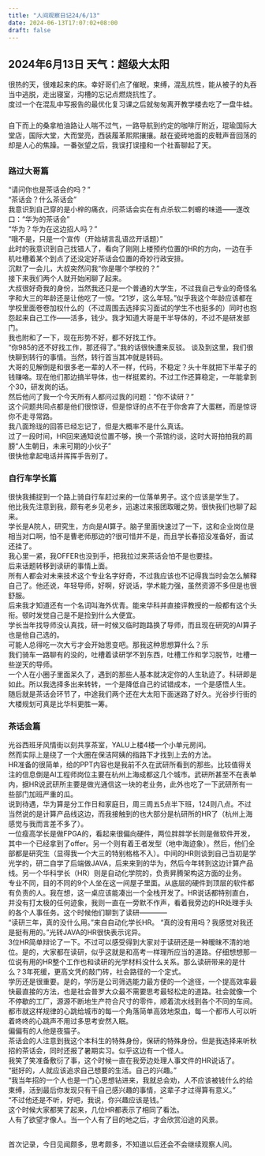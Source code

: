 ```yaml
---
title: "人间观察日记24/6/13"
date: 2024-06-13T17:07:02+08:00
draft: false
---
```

## 2024年6月13日 天气：超级大太阳
很热的天，很难起来的床。幸好哥们点了催眠，束缚，混乱抗性，能从被子的丸吞当中逃脱，走出寝室，沟槽的忘记点燃烧抗性了。    
度过一个在混乱中写报告的最优化复习课之后就匆匆离开教学楼去吃了一盘牛蛙。
###
自下而上的桑拿柏油路让人喘不过气，一路导航到约定的咖啡厅附近，琨瑜国际大堂店，国际大堂，大而堂亮，西装履革熙熙攘攘。敲在瓷砖地面的皮鞋声音回荡的却是人心的焦躁。一番张望之后，我误打误撞和一个社畜聊起了天。    
##
### 路过大哥篇
“请问你也是茶话会的吗？”    
“茶话会？什么茶话会”    
我意识到自己穿的是小梓的痛衣，问茶话会实在有点杀软二刺螈的味道——遂改口：“华为的茶话会”    
“华为？华为在这边招人吗？”     
“哦不是，只是一个宣传（开始胡言乱语岔开话题）”    
此时的我意识到自己找错人了，看向了刚刚上楼预约位置的HR的方向，一边在手机吐槽着某个到点了还没定好茶话会位置的奇妙行政安排。    
沉默了一会儿，大叔突然问我“你是哪个学校的？”     
接下来我们两个人就开始闲聊了起来。    
大叔很好奇我的身份，当然我还只是一个普通的大学生，不过我自己专业的奇怪名字和大三的年龄还是让他吃了一惊。“21岁，这么年轻。”似乎我这个年龄应该都在学校里面卷卷加权什么的（不过周围去选择实习面试的学生不也挺多的）同时也抱怨起来自己工作——活多，钱少。我才知道大哥是干半导体的，不过不是研发部门。    
我也附和了一下，现在形势不好，都不好找工作。    
“你985的还不好找工作，那还得了。”我的话很快遭来反驳。
谈及到这里，我们很快聊到转行的事情。当然，转行首当其冲就是转码。    
大哥的见解倒是和很多老一辈的人不一样，代码，不稳定？头十年就把下半辈子的钱赚咯。现在他们那边搞半导体，也一样挺累的。不过工作还算稳定，一年能拿到个30，研发岗的话。    
然后他问了我一个今天所有人都问过我的问题：“你不读研？”    
这个问题共同点都是他们很惊讶，但是惊讶的点不在于你舍弃了大蛋糕，而是惊讶你不走寻常路。    
我八面玲珑的回答已经忘记了，但是大概率不是什么真话。    
过了一段时间，HR回来通知说位置不够，换一个茶馆约谈，这时大哥拍拍我的肩膀“人生朝日，未来可期的小伙子”    
很快他拿起电话并挥挥手告别了。

### 自行车学长篇
很快我捕捉到一个路上骑自行车赶过来的一位落单男子。这个应该是学生了。    
他比我先注意到我，颇有老乡见老乡，迅速过来报团取暖之势。很快我们也聊了起来。    
学长是A院人，研究生，方向是AI算子。脑子里面快速过了一下，这和企业岗位是相当对口啊，怕不是曹老师那边的?很可惜并不是，而且学长春招没准备好，面试还挂了。    
我心里一紧，我OFFER也没到手，把我拉过来茶话会怕不是也要挂。    
后来话题转移到读研的事情上面。    
所有人都会对未来技术这个专业名字好奇，不过我应该也不记得我当时会怎么解释自己了。他还说，年轻导师，好啊，好说话，学术能力强，虽然资源不多但是也很舒服。    
后来我才知道还有一个名词叫海外优青。能来华科并直接评教授的一般都有这个头衔。顿时发觉自己是不是捡到什么大便宜。    
学长当年找导师没认真找，研一时候又临时跑路换了导师，而且现在研究的AI算子也是他自己选的。    
可能人总得吃一次大亏才会开始思变吧。那我这种思想算什么？乐    
我们骑车一路聊有的没的，吐槽着读研学不到东西，吐槽工作和学习脱节，吐槽一些逆天的导师。    
一个人在小圈子里面呆久了，遇到的那些人基本就决定你的人生轨迹了。科研即是如此。所以我选择多出来转转，一个是降低自己的试错成本，一个是感悟人生。    
随后就是茶话会环节了，中途我们两个还在大太阳下面迷路了好久。光谷步行街的大楼规划可真是比华科更胜一筹。     

### 茶话会篇
光谷西班牙风情街以刻共享茶室，YALU上楼4楼一个小单元房间。    
然而实际上是绕了一个大圈在保洁阿姨的指路下才找到上去的方法。    
HR准备的很简单，给的PPT内容也是我前不久在武研所看到的那些。比较值得关注的信息倒是AI工程师岗位主要在杭州上海成都这几个城市。武研所甚至不在表单内，据HR说武研所主要是做光通信这一块的老业务，此外也吃了一下武研所有一些部门加班严重的瓜。    
说到待遇，华为算是分工作日和家庭日，周三周五5点半下班，124则八点。不过当然说的是计算产品线这边，而我接触到的也大部分是杭研所的HR了（杭州上海感觉与我而言差不多了）。    
一位瘦高学长是做FPGA的，看起来很偏向硬件，两位胖胖学长则是做软件开发，其中一个已经拿到了offer。另一个则有着王者发型（地中海迹象）。然后，他们全部都是研究生（显得我一个大三的特别格格不入）。中间的HR则谈到自己当初是学光学的，研二自学了后端做JAVA，后来来到的华为，然后今年转到这边计算产品线。另一个华科学长（HR）则是自动化学院的，负责昇腾架构这方面的业务。    
专业不同，目的不同的9个人坐在这一间屋子里面。从底层的硬件到顶层的软件都有负责的人。我在想，这一桌应该能凑出一个全栈开发了。HR说话都特别直白，并没有打太极的任何迹象，我则一直在一旁默不作声，看着我旁边的HR处理手头的各个人事任务。这个时候他们聊到了读研————    
“读研三年，真的没什么用。”来自自动化学长HR。
“真的没有用吗？我感觉对我还是挺有用的。”光转JAVA的HR很快表示诧异。    
3位HR简单辩论了一下。不过可以感受得到大家对于读研还是一种暧昧不清的地位。是的，大家都在读研，似乎这就是和高考一样理所应当的道路。仔细想想那一位说有用的HR整个工作也和读研的光学材料没什么关系。那么读研带来的是什么？3年死缓，更高文凭的敲门砖，社会路径的一个定式。    
学历还是很重要。是的，学历是公司筛选能力最方便的一个途径，一个提高效率最快最直接的方法，也是社会普罗大众最不需要思考最轻松走的道路。社会就像一个不停歇的工厂，源源不断地生产符合尺寸的零件，顺着流水线到各个不同的车间。都市就这样规律的心跳给城市的每一个角落简单高效地泵血，每一个都市人可以听着咚咚的心跳声不用过多思考安然入眠。     
偏偏有的人他是夜猫子。    
茶话会的人注意到我这个本科生的特殊身份，保研的特殊身份。但是我选择来听秋招的茶话会，同时还报了暑期实习。似乎这边有一个怪人。    
我笑了笑准备敷衍了事，这个时候一直在我旁边处理人事文件的HR说话了。     
“挺好的，人就应该追求自己想要的生活。自己的兴趣。”     
“我当年招的一个人也是一门心思想钻进来，我就总会劝，人不应该被钱什么的给束缚，活到最后你发现只有干自己感兴趣的事情，这辈子才过得算有意义。”     
“不过他还是不听，好吧，我说，你兴趣应该是钱。”     
这个时候大家都笑了起来，几位HR都表示了相同了看法。    
人有了欲望才像人。当一个人有了目的地之后，才会欣赏沿途的风景。    
##
首次记录，今日见闻颇多，思考颇多，不知道以后还会不会继续观察人间。    